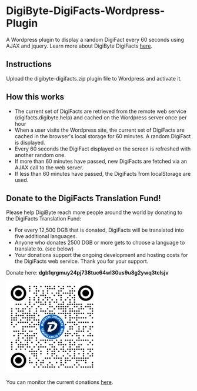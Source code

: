 # DigiByte-DigiFacts-Wordpress-Plugin
A Wordpress plugin to display a random DigiFact every 60 seconds using AJAX and jquery. Learn more about DigiByte DigiFacts [here](https://github.com/saltedlolly/DigiByte-DigiFacts-JSON).

## Instructions

Upload the digibyte-digifacts.zip plugin file to Wordpress and activate it.

## How this works

- The current set of DigiFacts are retrieved from the remote web service (digifacts.digibyte.help) and cached on the Wordpress server once per hour
- When a user visits the Wordpress site, the current set of DigiFacts are cached in the browser's local storage for 60 minutes. A random DigiFact is displayed.
- Every 60 seconds the DigiFact displayed on the screen is refreshed with another random one.
- If more than 60 minutes have passed, new DigiFacts are fetched via an AJAX call to the web server.
- If less than 60 minutes have passed, the DigiFacts from localStorage are used.

## Donate to the DigiFacts Translation Fund!

Please help DigiByte reach more people around the world by donating to the DigiFacts Translation Fund:

- For every 12,500 DGB that is donated, DigiFacts will be translated into five additional languages.
- Anyone who donates 2500 DGB or more gets to choose a language to translate to. (see below)
- Your donations support the ongoing development and hosting costs for the DigiFacts web service. Thank you for your support.

Donate here: **dgb1qrgmuy24pj738tuc64wl30us9u8g2ywq3tclsjv**

![DigiFact Translation Fund](digibyte-digifacts/qrcode.png)

You can monitor the current donations [here](https://digibyteblockexplorer.com/address/dgb1qrgmuy24pj738tuc64wl30us9u8g2ywq3tclsjv).
